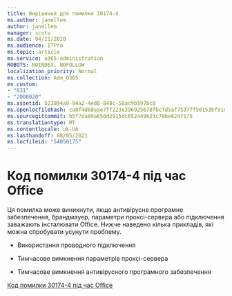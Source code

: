 ```yaml
---
title: Вирішення для помилки 30174-4
ms.author: janellem
author: janellem
manager: scotv
ms.date: 04/21/2020
ms.audience: ITPro
ms.topic: article
ms.service: o365-administration
ROBOTS: NOINDEX, NOFOLLOW
localization_priority: Normal
ms.collection: Adm_O365
ms.custom:
- "831"
- "2000020"
ms.assetid: 523894a9-94a2-4ed8-848c-58ac9b597bc8
ms.openlocfilehash: ca8f4d68eae7ff223e396925678fbcfd5af7537ff50153bf91d35ed04b41b554
ms.sourcegitcommit: b5f7da89a650d2915dc652449623c78be6247175
ms.translationtype: MT
ms.contentlocale: uk-UA
ms.lasthandoff: 08/05/2021
ms.locfileid: "54050175"
---
```

# <a name="error-code-30174-4-when-installing-office"></a>Код помилки 30174-4 під час Office

Ця помилка може виникнути, якщо антивірусне програмне забезпечення, брандмауер, параметри проксі-сервера або підключення заважають інсталювати Office. Нижче наведено кілька прикладів, які можна спробувати усунути проблему.
  
- Використання проводного підключення

- Тимчасове вимкнення параметрів проксі-сервера

- Тимчасове вимкнення антивірусного програмного забезпечення

[Код помилки 30174-4 під час Office](https://support.office.com/article/5d5551db-266f-47b3-93fc-d51c2e8f4c0b?wt.mc_id=Alchemy_ClientDIA)
  